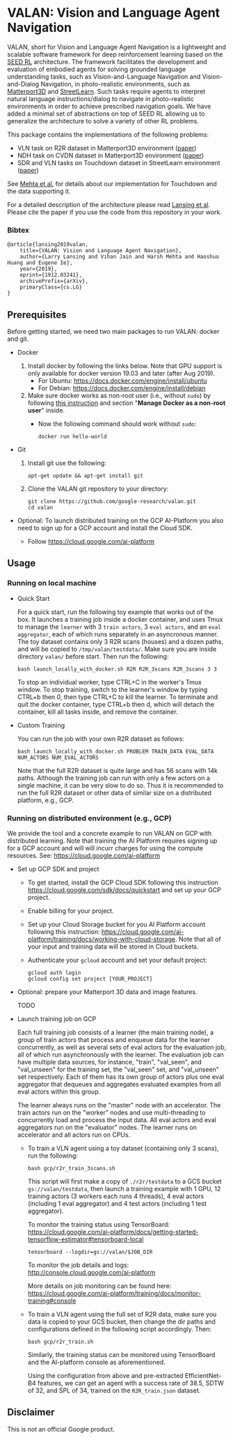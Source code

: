 # VALAN: Vision and Language Agent Navigation

VALAN, short for Vision and Language Agent Navigation is a lightweight and
scalable software framework for deep reinforcement learning based on the
[SEED RL](https://arxiv.org/abs/1910.06591) architecture. The framework
facilitates the development and evaluation of embodied agents for solving
grounded language understanding tasks, such as Vision-and-Language Navigation
and Vision-and-Dialog Navigation, in photo-realistic environments, such as
[Matterport3D](https://niessner.github.io/Matterport/) and
[StreetLearn](https://sites.google.com/corp/view/streetlearn/dataset). Such
tasks require agents to interpret natural language instructions/dialog to
navigate in photo-realistic environments in order to achieve prescribed
navigation goals. We have added a minimal set of abstractions on top of SEED RL
allowing us to generalize the architecture to solve a variety of other RL
problems.

This package contains the implementations of the following problems:

*   VLN task on R2R dataset in Matterport3D environment
    ([paper](https://arxiv.org/abs/1711.07280))
*   NDH task on CVDN dataset in Matterport3D environment
    ([paper](https://arxiv.org/abs/1907.04957))
*   SDR and VLN tasks on Touchdown dataset in StreetLearn environment
    ([paper](https://arxiv.org/abs/1811.12354))

See [Mehta et al.](https://arxiv.org/abs/2001.03671) for details about our
implementation for Touchdown and the data supporting it.

For a detailed description of the architecture please read
[Lansing et al](https://arxiv.org/abs/1912.03241). Please cite the paper if you
use the code from this repository in your work.

### Bibtex

```
@article{lansing2019valan,
    title={VALAN: Vision and Language Agent Navigation},
    author={Larry Lansing and Vihan Jain and Harsh Mehta and Haoshuo Huang and Eugene Ie},
    year={2019},
    eprint={1912.03241},
    archivePrefix={arXiv},
    primaryClass={cs.LG}
}
```

## Prerequisites

Before getting started, we need two main packages to run VALAN:
docker and git.

+ Docker
    1. Install docker by following the links below. Note that
      GPU support is only available for docker version 19.03 and later
      (after Aug 2019).
        + For Ubuntu: https://docs.docker.com/engine/install/ubuntu
        + For Debian: https://docs.docker.com/engine/install/debian
    2. Make sure docker works as non-root user (i.e., without `sudo`) by
      following [this instruction](https://docs.docker.com/install/linux/linux-postinstall)
      and section "**Manage Docker as a non-root user**" inside.
        + Now the following command should work without `sudo`:

            ```
            docker run hello-world
            ```

+ Git
    1. Install git use the following:

        ```
        apt-get update && apt-get install git
        ```

    2. Clone the VALAN git repository to your directory:

        ```
        git clone https://github.com/google-research/valan.git
        cd valan
        ```

+ Optional: To launch distributed training on the GCP AI-Platform you also need
  to sign up for a GCP account and install the Cloud SDK.
    - Follow https://cloud.google.com/ai-platform


## Usage

### Running on local machine

+ Quick Start

    For a quick start, run the following toy example that works out of the box.
    It  launches a training job inside a docker container, and uses Tmux to
    manage the `learner` with 3 `train actors`, 3 `eval actors`, and an
    `eval aggregator`, each of which runs separately in an asyncronous manner.
    The toy dataset contains only 3 R2R scans (houses) and
    a dozen paths, and will be copied to `/tmp/valan/testdata/`.
    Make sure you are inside directory `valan/` before start. Then run the
    following:

    ```
    bash launch_locally_with_docker.sh R2R R2R_3scans R2R_3scans 3 3
    ```

    To stop an individual worker, type CTRL+C in the worker's Tmux window. To
    stop training, switch to the learner's window by typing CTRL+b then 0, then
    type CTRL+C to kill the learner. To terminate and quit
    the docker container, type CTRL+b then d, which will detach the container,
    kill all tasks inside, and remove the container.


+ Custom Training

    You can run the job with your own R2R dataset as follows:

    ```
    bash launch_locally_with_docker.sh PROBLEM TRAIN_DATA EVAL_DATA NUM_ACTORS NUM_EVAL_ACTORS
    ```

    Note that the full R2R dataset is quite large and has 56 scans with 14k
    paths. Although the training job can run with only a few actors on a single
    machine, it can be very slow to do so. Thus it is recommended to run the
    full R2R dataset or other data of similar size on a distributed platform,
    e.g., GCP.


### Running on distributed environment (e.g., GCP)

We provide the tool and a concrete example to run VALAN on GCP with distributed learning.
Note that training the AI Platform requires signing up for a GCP account and will will
incurr charges for using the compute resources. See: https://cloud.google.com/ai-platform

+ Set up GCP SDK and project

    - To get started, install the GCP Cloud SDK following this instruction
      https://cloud.google.com/sdk/docs/quickstart and set up your GCP project.
    - Enable billing for your project.
    - Set up your Cloud Storage bucket for you AI Platform account following this
      instruction: https://cloud.google.com/ai-platform/training/docs/working-with-cloud-storage.
      Note that all of your input and training data will be stored in Cloud buckets.
    - Authenticate your `gcloud` account and set your default project:

      ```
      gcloud auth login
      gcloud config set project [YOUR_PROJECT]
      ```

+ Optional: prepare your Matterport 3D data and image features.

    TODO

+ Launch training job on GCP

    Each full training job consists of a learner (the main training node), a group
    of train actors that process and enqueue data for the learner concurrently, as
    well as several sets of eval actors for the evaluation job, all of which run
    asynchronously with the learner.  The evaluation job can have multiple data
    sources, for instance, "train", "val_seen", and "val_unseen" for the training
    set, the "val_seen" set, and "val_unseen" set respectively. Each of them has its
    own group of actors plus one eval aggregator that dequeues and aggregates
    evaluated examples from all eval actors within this group.

    The learner always runs on the "master" node with an accelerator. The train
    actors run on the "worker" nodes and use multi-threading to concurrently load
    and process the input data. All eval actors and eval aggregators run on the
    "evaluator" nodes. The learner runs on accelerator and all actors run on
    CPUs.

    - To train a VLN agent using a toy dataset (containing only 3 scans), run the
      following:

      ```
      bash gcp/r2r_train_3scans.sh
      ```
      This script will first make a copy of `./r2r/testdata`  to a GCS bucket
      `gs://valan/testdata`, then launch a training example with 1 GPU, 12
      training actors (3 workers each runs 4 threads), 4 eval actors (including
      1 eval aggregator) and 4 test actors (including 1 test aggregator).

      To monitor the training status using TensorBoard:
      https://cloud.google.com/ai-platform/docs/getting-started-tensorflow-estimator#tensorboard-local

      ```
      tensorboard --logdir=gs://valan/$JOB_DIR
      ```

      To monitor the job details and logs: http://console.cloud.google.com/ai-platform

      More details on job monitoring can be found here:
      https://cloud.google.com/ai-platform/training/docs/monitor-training#console


    - To train a VLN agent using the full set of R2R data, make sure you data is
      copied to your GCS bucket, then change the dir paths and configurations
      defined in the following script accordingly. Then:

      ```
      bash gcp/r2r_train.sh
      ```

      Similarly, the training status can be monitored using TensorBoard and the
      AI-platform console as aforementioned.

      Using the configuration from above and pre-extracted EfficientNet-B4 features,
      we can get an agent with a success rate of 38.5, SDTW of 32, and SPL of 34,
      trained on the `R2R_train.json` dataset.


## Disclaimer

This is not an official Google product.
